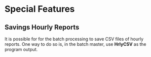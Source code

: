 # Special Features

## Savings Hourly Reports

It is possible for for the batch processing to save CSV files of hourly reports. One way to do so is, in the batch master, use **HrlyCSV** as the program output.

